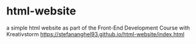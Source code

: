 # html-website
 a simple html website as part of the Front-End Development Course with Kreativstorm
https://stefananghel93.github.io/html-website/index.html
